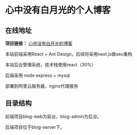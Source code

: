 # 心中没有白月光的个人博客

## 在线地址

**项目链接：** [心中没有白月光的博客](https://www.xzmybyg.cn/)

本站前端采用React + Ant Design，后续将采用next.js做seo重构

本站后台管理系统，技术栈使用react（30%）

后端采用 node express + mysql

部署到阿里云服务器，nginx代理服务

## 目录结构

前端项目blog-web为前台，blog-admin为后台。

后端项目位于blog-server下。